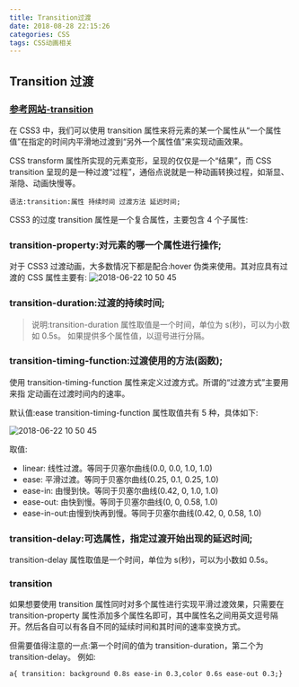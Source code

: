 ```yaml
---
title: Transition过渡
date: 2018-08-28 22:15:26
categories: CSS
tags: CSS动画相关
---
```


## Transition 过渡

### [参考网站-transition](https://css-tricks.com/almanac/properties/t/transition/)

在 CSS3 中，我们可以使用 transition 属性来将元素的某一个属性从“一个属性值”在指定的时间内平滑地过渡到“另外一个属性值”来实现动画效果。

CSS transform 属性所实现的元素变形，呈现的仅仅是一个“结果”，而 CSS transition 呈现的是一种过渡“过程”，通俗点说就是一种动画转换过程，如渐显、渐隐、动画快慢等。

```
语法:transition:属性 持续时间 过渡方法 延迟时间;
```

CSS3 的过度 transition 属性是一个复合属性，主要包含 4 个子属性:

### transition-property:对元素的哪一个属性进行操作;

对于 CSS3 过渡动画，大多数情况下都是配合:hover 伪类来使用。其对应具有过渡的 CSS 属性主要有:
![2018-06-22 10 50 45](https://peterlxb.gitbooks.io/front-end-study-notes/content/assets/%E5%B1%8F%E5%B9%95%E5%BF%AB%E7%85%A7%202018-04-10%20%E4%B8%8A%E5%8D%887.36.13.png)

### transition-duration:过渡的持续时间;

> 说明:transition-duration 属性取值是一个时间，单位为 s(秒)，可以为小数如 0.5s。 如果提供多个属性值，以逗号进行分隔。

### transition-timing-function:过渡使用的方法(函数);

使用 transition-timing-function 属性来定义过渡方式。所谓的“过渡方式”主要用来指 定动画在过渡时间内的速率。

默认值:ease
transition-timing-function 属性取值共有 5 种，具体如下:

![2018-06-22 10 50 45](https://peterlxb.gitbooks.io/front-end-study-notes/content/assets/%E5%B1%8F%E5%B9%95%E5%BF%AB%E7%85%A7%202018-04-10%20%E4%B8%8A%E5%8D%887.38.54.png)

取值:

- linear: 线性过渡。等同于贝塞尔曲线(0.0, 0.0, 1.0, 1.0)
- ease: 平滑过渡。等同于贝塞尔曲线(0.25, 0.1, 0.25, 1.0)
- ease-in: 由慢到快。等同于贝塞尔曲线(0.42, 0, 1.0, 1.0)
- ease-out: 由快到慢。等同于贝塞尔曲线(0, 0, 0.58, 1.0)
- ease-in-out:由慢到快再到慢。等同于贝塞尔曲线(0.42, 0, 0.58, 1.0)

### transition-delay:可选属性，指定过渡开始出现的延迟时间;

transition-delay 属性取值是一个时间，单位为 s(秒)，可以为小数如 0.5s。

### transition

如果想要使用 transition 属性同时对多个属性进行实现平滑过渡效果，只需要在 transition-property 属性添加多个属性名即可，其中属性名之间用英文逗号隔开。然后各自可以有各自不同的延续时间和其时间的速率变换方式。

但需要值得注意的一点:第一个时间的值为 transition-duration，第二个为 transition-delay。
例如:

```
a{ transition: background 0.8s ease-in 0.3,color 0.6s ease-out 0.3;}
```

